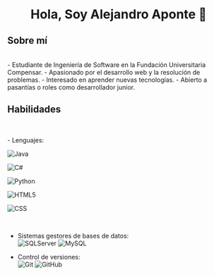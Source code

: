 <h1 align="center"><b> Hola, Soy Alejandro Aponte 👋</b></h1>

## Sobre mí
<br>
- Estudiante de Ingeniería de Software en la Fundación Universitaria Compensar.
- Apasionado por el desarrollo web y la resolución de problemas.
- Interesado en aprender nuevas tecnologías.
- Abierto a pasantías o roles como desarrollador junior.
<br>

## Habilidades
<br>

<p>
 - Lenguajes:
    
![Java](https://img.shields.io/badge/Java%20-%23ED8B00.svg?style=for-the-badge&logo=Java&logoColor=orange)  

![C#](https://img.shields.io/badge/C%20%23-%23239120.svg?style=for-the-badge&logo=c-sharp&logoColor=purple)

![Python](https://img.shields.io/badge/Python%20-%2314354C.svg?style=for-the-badge&logo=python&logoColor=white) 

![HTML5](https://img.shields.io/badge/HTML5%20-%2314354C.svg?style=for-the-badge&logo=HTML5&logoColor=orange)

![CSS](https://img.shields.io/badge/CSS%20-%2314354C.svg?style=for-the-badge&logo=css3&logoColor=blue)
    
<br>
    
- Sistemas gestores de bases de datos:<br>
    ![SQLServer](https://img.shields.io/badge/SQLServer%20-%2314354C.svg?style=for-the-badge&logo=SQLServer&logoColor=red)
    ![MySQL](https://img.shields.io/badge/MySQL%20-%2314354C.svg?style=for-the-badge&logo=MySQL&logoColor=blue)<br>
    
- Control de versiones:<br>
    ![Git](https://img.shields.io/badge/Git%20-%2314354C.svg?style=for-the-badge&logo=Git&logoColor=orange)
    ![GitHub](https://img.shields.io/badge/github-%23121011.svg?style=for-the-badge&logo=github&logoColor=white)
  
</p>



